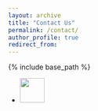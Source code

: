 ```yaml
---
layout: archive
title: "Contact Us"
permalink: /contact/
author_profile: true
redirect_from:
---
```


{% include base_path %}

* <img src="../images/addiress-book-regular.svg" width="50" height="50">

